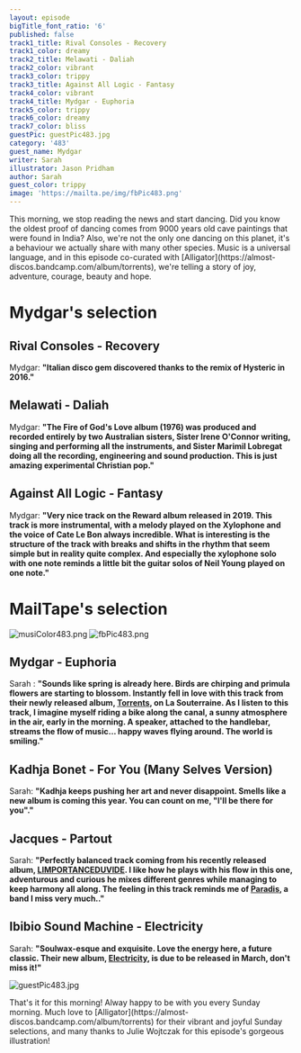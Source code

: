 ```yaml
---
layout: episode
bigTitle_font_ratio: '6'
published: false
track1_title: Rival Consoles - Recovery
track1_color: dreamy
track2_title: Melawati - Daliah
track2_color: vibrant
track3_color: trippy
track3_title: Against All Logic - Fantasy
track4_color: vibrant
track4_title: Mydgar - Euphoria
track5_color: trippy
track6_color: dreamy
track7_color: bliss
guestPic: guestPic483.jpg
category: '483'
guest_name: Mydgar
writer: Sarah
illustrator: Jason Pridham
author: Sarah
guest_color: trippy
image: 'https://mailta.pe/img/fbPic483.png'
---
```

<p id="introduction">This morning, we stop reading the news and start dancing. Did you know the oldest proof of dancing comes from 9000 years old cave paintings that were found in India? Also, we're not the only one dancing on this planet, it's a behaviour we actually share with many other species. Music is a universal language, and in this episode co-curated with [Alligator](https://almost-discos.bandcamp.com/album/torrents), we're telling a story of joy, adventure, courage, beauty and hope.
</p>

# Mydgar's selection

## Rival Consoles - Recovery
Mydgar: **"**Italian disco gem discovered thanks to the remix of Hysteric in 2016.**"**

## Melawati - Daliah
Mydgar: **"**The Fire of God's Love album (1976) was produced and recorded entirely by two Australian sisters, Sister Irene O'Connor writing, singing and performing all the instruments, and Sister Marimil Lobregat doing all the recording, engineering and sound production. This is just amazing experimental Christian pop.**"**

## Against All Logic - Fantasy
Mydgar: **"**Very nice track on the Reward album released in 2019. This track is more instrumental, with a melody played on the Xylophone and the voice of Cate Le Bon always incredible. What is interesting is the structure of the track with breaks and shifts in the rhythm that seem simple but in reality quite complex. And especially the xylophone solo with one note reminds a little bit the guitar solos of Neil Young played on one note.**"**

# MailTape's selection
![musiColor483.png]({{site.baseurl}}/img/musiColor483.png)
![fbPic483.png]({{site.baseurl}}/img/fbPic483.png)

## Mydgar - Euphoria
Sarah : **"**Sounds like spring is already here. Birds are chirping and primula flowers are starting to blossom. Instantly fell in love with this track from their newly released album, [Torrents](https://almost-discos.bandcamp.com/album/torrents), on La Souterraine. As I listen to this track, I imagine myself riding a bike along the canal, a sunny atmosphere in the air, early in the morning. A speaker, attached to the handlebar, streams the flow of music... happy waves flying around. The world is smiling.**"**

## Kadhja Bonet - For You (Many Selves Version)
Sarah: **"**Kadhja keeps pushing her art and never disappoint. Smells like a new album is coming this year. You can count on me, "I'll be there for you".**"**

## Jacques - Partout
Sarah: **"**Perfectly balanced track coming from his recently released album, [LIMPORTANCEDUVIDE](https://jacques.bandcamp.com/album/limportanceduvide). I like how he plays with his flow in this one, adventurous and curious he mixes different genres while managing to keep harmony all along. The feeling in this track reminds me of [Paradis](https://www.mailta.pe/172/paradis/), a band I miss very much..**"**

## Ibibio Sound Machine - Electricity
Sarah: **"**Soulwax-esque and exquisite. Love the energy here, a future classic. Their new album, [Electricity](https://ibibiosoundmachine.bandcamp.com/album/electricity-2), is due to be released in March, don't miss it!**"**

![guestPic483.jpg]({{site.baseurl}}/img/guestPic483.jpg)

<p id="outroduction">That's it for this morning! Alway happy to be with you every Sunday morning. Much love to [Alligator](https://almost-discos.bandcamp.com/album/torrents) for their vibrant and joyful Sunday selections, and many thanks to Julie Wojtczak for this episode's gorgeous illustration!</p>
